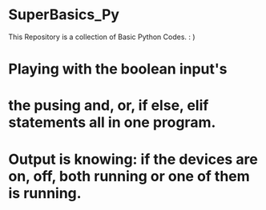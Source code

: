 # SuperBasics_Py
This Repository is a collection of Basic Python Codes. : )
# Playing with the boolean input's

# the pusing and, or, if else, elif statements all in one program.
# Output is knowing: if the devices are on, off, both running or one of them is running.
